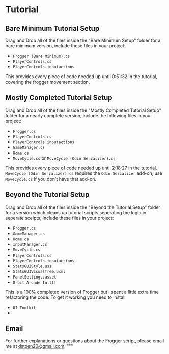 # Tutorial

## Bare Minimum Tutorial Setup

Drag and Drop all of the files inside the "Bare Minimum Setup" folder for a bare minimum version, include these files in your project:

- `Frogger (Bare Minimum).cs`
- `PlayerControls.cs`
- `PlayerControls.inputactions`

This provides every piece of code needed up until 0:51:32 in the tutorial, covering the frogger movement section.


## Mostly Completed Tutorial Setup

Drag and Drop all of the files inside the "Mostly Completed Tutorial Setup" folder for a nearly complete version, include the following files in your project:

- `Frogger.cs`
- `PlayerControls.cs`
- `PlayerControls.inputactions`
- `GameManager.cs`
- `Home.cs`
- `MoveCycle.cs` or `MoveCycle (Odin Serializer).cs`

This provides every piece of code needed up until 2:18:27 in the tutorial. `MoveCycle (Odin Serializer).cs` requires the `Odin Serializer` add-on, use `MoveCycle.cs` if you don't have that add-on.

## Beyond the Tutorial Setup

Drag and Drop all of the files inside the "Beyond the Tutorial Setup" folder for a version which cleans up tutorial scripts seperating the logic in seperate sceipts, include these files in your project:

- `Frogger.cs`
- `GameManager.cs`
- `Home.cs`
- `InputManager.cs`
- `MoveCycle.cs`
- `PlayerControls.cs`
- `PlayerControls.inputactions`
- `StatsGUIStyle.uss`
- `StatsGUIVisualTree.uxml`
- `PanelSettings.asset`
- `8-bit Arcade In.ttf`

This is a 100% completed version of Frogger but I spent a little extra time refactoring the code. To get it working you need to install 
- `UI Toolkit`
- 


## Email

For further explanations or questions about the Frogger script, please email me at [dstoen20@gmail.com](mailto:dstoen20@gmail.com).
"""
